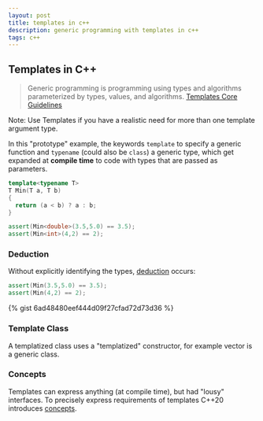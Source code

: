 ```yaml
---
layout: post
title: templates in c++
description: generic programming with templates in c++ 
tags: c++
---
```



## Templates in C++

> Generic programming is programming using types and algorithms parameterized by types, values, and algorithms. 
[Templates Core Guidelines](http://isocpp.github.io/CppCoreGuidelines/CppCoreGuidelines#S-templates)

Note: Use Templates if you have a realistic need for more than one template argument type.


In this "prototype" example, the keywords `template` to specify a generic function and `typename` (could also be `class`) a generic type, which get expanded at **compile time** to code with types that are passed as parameters. 

```cpp
template<typename T>
T Min(T a, T b)
{
  return (a < b) ? a : b;
}
```

```cpp
assert(Min<double>(3.5,5.0) == 3.5);
assert(Min<int>(4,2) == 2);
```


### Deduction

Without explicitly identifying the types, [deduction](https://isocpp.github.io/CppCoreGuidelines/CppCoreGuidelines#Rt-deduce) occurs:

```cpp
assert(Min(3.5,5.0) == 3.5);
assert(Min(4,2) == 2);
```


{% gist 6ad48480eef444d09f27cfad72d73d36 %}


### Template Class

A templatized class uses a "templatized" constructor, for example vector is a generic class.


### Concepts

Templates can express anything (at compile time), but had "lousy" interfaces. 
To precisely express requirements of templates C++20 introduces [concepts](https://en.cppreference.com/w/cpp/language/constraints). 



